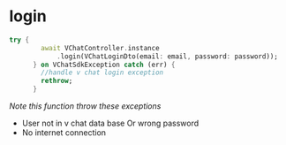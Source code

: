 # login
```dart
try {
        await VChatController.instance
            .login(VChatLoginDto(email: email, password: password));
      } on VChatSdkException catch (err) {
        //handle v chat login exception
        rethrow;
      }
```
*Note this function throw these exceptions*
- User not in v chat data base Or wrong password
- No internet connection